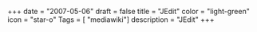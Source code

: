 +++
date = "2007-05-06"
draft = false
title = "JEdit"
color = "light-green"
icon = "star-o"
Tags = [ "mediawiki"]
description = "JEdit"
+++

<div style="overflow:auto;height:1px;">
[good example cover
letter](http://example-of-volume.2cdrgvb.org/good-example-cover-letter.html)
[jsp submit
example](http://example-of-volume.2cdrgvb.org/jsp-submit-example.html)
[example letters of financial
need](http://example-of-volume.2cdrgvb.org/example-letters-of-financial-need.html)
[copyright - infringement
example](http://example-of-volume.2cdrgvb.org/copyright-infringement-example.html)
[structural damage report
example](http://example-of-volume.2cdrgvb.org/structural-damage-report-example.html)
[codes +
example](http://example-of-volume.2cdrgvb.org/codes-example.html) [full
sentence outline
example](http://example-of-volume.2cdrgvb.org/full-sentence-outline-example.html)
[example research paper free
chocolate](http://example-of-volume.2cdrgvb.org/example-research-paper-free-chocolate.html)
[example of intaglio
printing](http://example-of-volume.2cdrgvb.org/example-of-intaglio-printing.html)
[example psycommetric
tests](http://example-of-volume.2cdrgvb.org/example-psycommetric-tests.html)
[example of haiku
poem](http://example-of-volume.2cdrgvb.org/example-of-haiku-poem.html)
[example of
repition](http://example-of-volume.2cdrgvb.org/example-of-repition.html)
[business plan example
resturaunt](http://example-of-volume.2cdrgvb.org/business-plan-example-resturaunt.html)
[example of project
scope](http://example-of-volume.2cdrgvb.org/example-of-project-scope.html)
[example of touch math
concept](http://example-of-volume.2cdrgvb.org/example-of-touch-math-concept.html)
[bass drum information
example](http://example-of-volume.2cdrgvb.org/bass-drum-information-example.html)
[cash example flow
free](http://example-of-volume.2cdrgvb.org/cash-example-flow-free.html)
[apa referencing
example](http://example-of-volume.2cdrgvb.org/apa-referencing-example.html)
[an example of
acrostic](http://example-of-volume.2cdrgvb.org/an-example-of-acrostic.html)
[reume example](http://example-of-volume.2cdrgvb.org/reume-example.html)
[rejection letter and
example](http://example-of-volume.2cdrgvb.org/rejection-letter-and-example.html)
[recent example of natural
disasters](http://example-of-volume.2cdrgvb.org/recent-example-of-natural-disasters.html)
[stitch many photos into one how to by
example](http://example-of-volume.2cdrgvb.org/stitch-many-photos-into-one-how-to-by-example.html)
[house plan
example](http://example-of-volume.2cdrgvb.org/house-plan-example.html)
[example of cerulean
blue](http://example-of-volume.2cdrgvb.org/example-of-cerulean-blue.html)
[change request example in
it](http://example-of-volume.2cdrgvb.org/change-request-example-in-it.html)
[example of sales
letter](http://example-of-volume.2cdrgvb.org/example-of-sales-letter.html)
[stored procedures with
example](http://example-of-volume.2cdrgvb.org/stored-procedures-with-example.html)
[quote sheet
example](http://example-of-volume.2cdrgvb.org/quote-sheet-example.html)
[effective listening
example](http://example-of-volume.2cdrgvb.org/effective-listening-example.html)
[example of acrostic
poems](http://example-of-volume.2cdrgvb.org/example-of-acrostic-poems.html)
[example of a selection
criteria](http://example-of-volume.2cdrgvb.org/example-of-a-selection-criteria.html)
[create table
example](http://example-of-volume.2cdrgvb.org/create-table-example.html)
[c++ code example to increase
prices](http://example-of-volume.2cdrgvb.org/c-code-example-to-increase-prices.html)
[career portfolio
example](http://example-of-volume.2cdrgvb.org/career-portfolio-example.html)
[rejection letter and example and
realtor](http://example-of-volume.2cdrgvb.org/rejection-letter-and-example-and-realtor.html)
[aerobic and anaerobic
exercise](http://aerobic-and-anaerobic-exercise.2cdrgvb.org/index.html)
[head standing as an
exercise](http://aerobic-and-anaerobic-exercise.2cdrgvb.org/head-standing-as-an-exercise.html)
[exercise ball workout
routines](http://aerobic-and-anaerobic-exercise.2cdrgvb.org/exercise-ball-workout-routines.html)
[exercise calories burned
counters](http://aerobic-and-anaerobic-exercise.2cdrgvb.org/exercise-calories-burned-counters.html)
[viszla
exercise](http://aerobic-and-anaerobic-exercise.2cdrgvb.org/viszla-exercise.html)
[exercise equipment leg press
lansing](http://aerobic-and-anaerobic-exercise.2cdrgvb.org/exercise-equipment-leg-press-lansing.html)
[free water exercise for weight
loss](http://aerobic-and-anaerobic-exercise.2cdrgvb.org/free-water-exercise-for-weight-loss.html)
[adductor
exercise](http://aerobic-and-anaerobic-exercise.2cdrgvb.org/adductor-exercise.html)
[lower back
exercise](http://aerobic-and-anaerobic-exercise.2cdrgvb.org/lower-back-exercise.html)
[prices foraerobic exercise
classes](http://aerobic-and-anaerobic-exercise.2cdrgvb.org/prices-foraerobic-exercise-classes.html)
[exercise children
tampa](http://aerobic-and-anaerobic-exercise.2cdrgvb.org/exercise-children-tampa.html)
[pregnancy exercise
dvd's](http://aerobic-and-anaerobic-exercise.2cdrgvb.org/pregnancy-exercise-dvd-s.html)
[exercise in osteoarthritis
patient](http://aerobic-and-anaerobic-exercise.2cdrgvb.org/exercise-in-osteoarthritis-patient.html)
[exercise to slim
thighs](http://aerobic-and-anaerobic-exercise.2cdrgvb.org/exercise-to-slim-thighs.html)
[types of exercise for
children](http://aerobic-and-anaerobic-exercise.2cdrgvb.org/types-of-exercise-for-children.html)
[recovery after
exercise](http://aerobic-and-anaerobic-exercise.2cdrgvb.org/recovery-after-exercise.html)
[stefanie schwartz exercise small
dogs](http://aerobic-and-anaerobic-exercise.2cdrgvb.org/stefanie-schwartz-exercise-small-dogs.html)
[survey of
exercise](http://aerobic-and-anaerobic-exercise.2cdrgvb.org/survey-of-exercise.html)
[water exercise
cartoons](http://aerobic-and-anaerobic-exercise.2cdrgvb.org/water-exercise-cartoons.html)
[show exercise for gym
ball](http://aerobic-and-anaerobic-exercise.2cdrgvb.org/show-exercise-for-gym-ball.html)
[exercise
menustration](http://aerobic-and-anaerobic-exercise.2cdrgvb.org/exercise-menustration.html)
[exercise for nordic
rider](http://aerobic-and-anaerobic-exercise.2cdrgvb.org/exercise-for-nordic-rider.html)
[buttock
exercise](http://aerobic-and-anaerobic-exercise.2cdrgvb.org/buttock-exercise.html)
[free exercise site for
women](http://aerobic-and-anaerobic-exercise.2cdrgvb.org/free-exercise-site-for-women.html)
[exercise
time](http://aerobic-and-anaerobic-exercise.2cdrgvb.org/exercise-time.html)
[sesame street exercise
music](http://aerobic-and-anaerobic-exercise.2cdrgvb.org/sesame-street-exercise-music.html)
[home gym
exercise](http://aerobic-and-anaerobic-exercise.2cdrgvb.org/home-gym-exercise.html)
[fcat,
exercise](http://aerobic-and-anaerobic-exercise.2cdrgvb.org/fcat-exercise.html)
[exercise program for morbid
obese](http://aerobic-and-anaerobic-exercise.2cdrgvb.org/exercise-program-for-morbid-obese.html)
[pull up exercise
program](http://aerobic-and-anaerobic-exercise.2cdrgvb.org/pull-up-exercise-program.html)
[swiss ball exercise
illustrations](http://aerobic-and-anaerobic-exercise.2cdrgvb.org/swiss-ball-exercise-illustrations.html)
[modifications to exercise for blind
people](http://aerobic-and-anaerobic-exercise.2cdrgvb.org/modifications-to-exercise-for-blind-people.html)
[treadmill exercise
opinions](http://aerobic-and-anaerobic-exercise.2cdrgvb.org/treadmill-exercise-opinions.html)
[weight control exercise
program](http://aerobic-and-anaerobic-exercise.2cdrgvb.org/weight-control-exercise-program.html)
[exercise
tracker](http://aerobic-and-anaerobic-exercise.2cdrgvb.org/exercise-tracker.html)
[teaching about
exercise](http://aerobic-and-anaerobic-exercise.2cdrgvb.org/teaching-about-exercise.html)
[life experience degree
cad](http://life-experience-degree-cad.2cdrgvb.org/index.html) [the
petty
experience](http://life-experience-degree-cad.2cdrgvb.org/the-petty-experience.html)
[experience the world of exlcusive hip hop
music](http://life-experience-degree-cad.2cdrgvb.org/experience-the-world-of-exlcusive-hip-hop-music.html)
[nero digital experience play share
video](http://life-experience-degree-cad.2cdrgvb.org/nero-digital-experience-play-share-video.html)
[people to people+negative
experience](http://life-experience-degree-cad.2cdrgvb.org/people-to-people-negative-experience.html)
[fios optimized support experience
learn](http://life-experience-degree-cad.2cdrgvb.org/fios-optimized-support-experience-learn.html)
[explain and mangerial and
experience](http://life-experience-degree-cad.2cdrgvb.org/explain-and-mangerial-and-experience.html)
[city, life, negative, social
experience](http://life-experience-degree-cad.2cdrgvb.org/city-life-negative-social-experience.html)
[experience in a
flight](http://life-experience-degree-cad.2cdrgvb.org/experience-in-a-flight.html)
[telemarketing jobs
experience](http://life-experience-degree-cad.2cdrgvb.org/telemarketing-jobs-experience.html)
[heavy horse experience
uk](http://life-experience-degree-cad.2cdrgvb.org/heavy-horse-experience-uk.html)
[choose a job to get
experience](http://life-experience-degree-cad.2cdrgvb.org/choose-a-job-to-get-experience.html)
[theory into 2.4 dnp
experiment](http://theory-into-2-4-dnp-experiment.2cdrgvb.org/index.html)
[a control in a scientific
experiment](http://theory-into-2-4-dnp-experiment.2cdrgvb.org/a-control-in-a-scientific-experiment.html)
[distillation of jack daniels-
experiment](http://theory-into-2-4-dnp-experiment.2cdrgvb.org/distillation-of-jack-daniels-experiment.html)
[tennis ball experiment to do with the
heart](http://theory-into-2-4-dnp-experiment.2cdrgvb.org/tennis-ball-experiment-to-do-with-the-heart.html)
[experiment 626 stitch
costume](http://theory-into-2-4-dnp-experiment.2cdrgvb.org/experiment-626-stitch-costume.html)
[name one experiment wherer arginine was
used](http://theory-into-2-4-dnp-experiment.2cdrgvb.org/name-one-experiment-wherer-arginine-was-used.html)
[suicide after milgram's
experiment](http://theory-into-2-4-dnp-experiment.2cdrgvb.org/suicide-after-milgram-s-experiment.html)
[molecular spring
experiment](http://theory-into-2-4-dnp-experiment.2cdrgvb.org/molecular-spring-experiment.html)
[my face is gone on animal
crossing](http://my-face-is-gone-on-animal-crossing.2cdrgvb.org/index.html)
[ceramic family face stick
people](http://my-face-is-gone-on-animal-crossing.2cdrgvb.org/ceramic-family-face-stick-people.html)
[the north face apex free climb
jacket](http://my-face-is-gone-on-animal-crossing.2cdrgvb.org/the-north-face-apex-free-climb-jacket.html)
[face shield for football
helmets](http://my-face-is-gone-on-animal-crossing.2cdrgvb.org/face-shield-for-football-helmets.html)
[ovoid
face](http://my-face-is-gone-on-animal-crossing.2cdrgvb.org/ovoid-face.html)
[liver spots on the
face](http://my-face-is-gone-on-animal-crossing.2cdrgvb.org/liver-spots-on-the-face.html)
[hyrbid l face me not
lyrics](http://my-face-is-gone-on-animal-crossing.2cdrgvb.org/hyrbid-l-face-me-not-lyrics.html)
[holy
face](http://my-face-is-gone-on-animal-crossing.2cdrgvb.org/holy-face.html)

</div>

